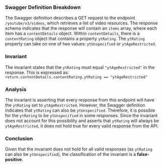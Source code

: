 ### Swagger Definition Breakdown
The Swagger definition describes a GET request to the endpoint `/youtube/v3/videos`, which retrieves a list of video resources. The response schema indicates that the response will contain an `items` array, where each item has a `contentDetails` object. Within `contentDetails`, there is a `contentRating` object that contains a property `ytRating`. The `ytRating` property can take on one of two values: `ytUnspecified` or `ytAgeRestricted`.

### Invariant
The invariant states that the `ytRating` must equal `"ytAgeRestricted"` in the response. This is expressed as:  
`return.contentDetails.contentRating.ytRating == "ytAgeRestricted"`

### Analysis
The invariant is asserting that every response from this endpoint will have the `ytRating` set to `ytAgeRestricted`. However, the Swagger definition indicates that `ytRating` can also be `ytUnspecified`. Therefore, it is possible for the `ytRating` to be `ytUnspecified` in some responses. Since the invariant does not account for this possibility and asserts that `ytRating` will always be `ytAgeRestricted`, it does not hold true for every valid response from the API.

### Conclusion
Given that the invariant does not hold for all valid responses (as `ytRating` can also be `ytUnspecified`), the classification of the invariant is a **false-positive**.
